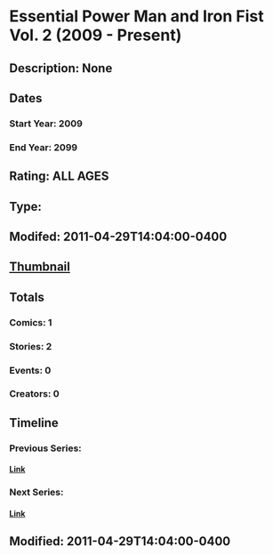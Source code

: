 # Essential Power Man and Iron Fist Vol. 2 (2009 - Present)
## Description: None
## Dates
### Start Year: 2009
### End Year: 2099
## Rating: ALL AGES
## Type: 
## Modifed: 2011-04-29T14:04:00-0400
## [Thumbnail](http://i.annihil.us/u/prod/marvel/i/mg/2/30/4bb596bfeacd1.jpg)
## Totals
### Comics: 1
### Stories: 2
### Events: 0
### Creators: 0
## Timeline
### Previous Series: 
#### [Link]()
### Next Series: 
#### [Link]()
## Modified: 2011-04-29T14:04:00-0400